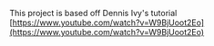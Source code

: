 This project is based off Dennis Ivy's tutorial
[https://www.youtube.com/watch?v=W9BjUoot2Eo](https://www.youtube.com/watch?v=W9BjUoot2Eo)